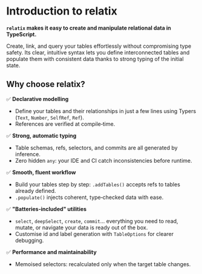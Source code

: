 # Introduction to relatix

**`relatix` makes it easy to create and manipulate relational data in TypeScript.**

Create, link, and query your tables effortlessly without compromising type safety. Its clear, intuitive syntax lets you define interconnected tables and populate them with consistent data thanks to strong typing of the initial state.

## Why choose relatix?

✅ **Declarative modelling**

- Define your tables and their relationships in just a few lines using Typers (`Text`, `Number`, `SelfRef`, `Ref`).
- References are verified at compile‑time.

✅ **Strong, automatic typing**

- Table schemas, refs, selectors, and commits are all generated by inference.
- Zero hidden `any`: your IDE and CI catch inconsistencies before runtime.

✅ **Smooth, fluent workflow**

- Build your tables step by step: `.addTables()` accepts refs to tables already defined.
- `.populate()` injects coherent, type‑checked data with ease.

✅ **"Batteries‑included" utilities**

- `select`, `deepSelect`, `create`, `commit`… everything you need to read, mutate, or navigate your data is ready out of the box.
- Customise id and label generation with `TableOptions` for clearer debugging.

✅ **Performance and maintainability**

- Memoised selectors: recalculated only when the target table changes.

